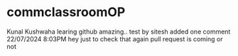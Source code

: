 # commclassroomOP

Kunal Kushwaha learing github amazing..
test by sitesh
added one comment 22/07/2024
8:03PM
hey just to check that again pull request is coming or not
